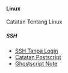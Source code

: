 #### Linux

Catatan Tentang Linux

##### SSH

 - [SSH Tanpa Login](/blog/linux/ssh-tanpa-login)
 - [Catatan Postscript](/blog/linux/catatan-postscript)
 - [Ghostscript Note](/blog/linux/ghostscript-note)
